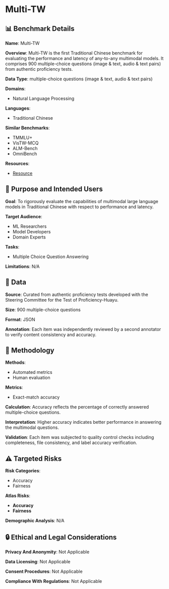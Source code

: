 # Multi-TW

## 📊 Benchmark Details

**Name**: Multi-TW

**Overview**: Multi-TW is the first Traditional Chinese benchmark for evaluating the performance and latency of any-to-any multimodal models. It comprises 900 multiple-choice questions (image & text, audio & text pairs) from authentic proficiency tests.

**Data Type**: multiple-choice questions (image & text, audio & text pairs)

**Domains**:
- Natural Language Processing

**Languages**:
- Traditional Chinese

**Similar Benchmarks**:
- TMMLU+
- VisTW-MCQ
- ALM-Bench
- OmniBench

**Resources**:
- [Resource](https://drive.google.com/drive/folders/1IvBOXR1GpMNtst0T3HT6dM59_ASlXdyn)

## 🎯 Purpose and Intended Users

**Goal**: To rigorously evaluate the capabilities of multimodal large language models in Traditional Chinese with respect to performance and latency.

**Target Audience**:
- ML Researchers
- Model Developers
- Domain Experts

**Tasks**:
- Multiple Choice Question Answering

**Limitations**: N/A

## 💾 Data

**Source**: Curated from authentic proficiency tests developed with the Steering Committee for the Test of Proficiency-Huayu.

**Size**: 900 multiple-choice questions

**Format**: JSON

**Annotation**: Each item was independently reviewed by a second annotator to verify content consistency and accuracy.

## 🔬 Methodology

**Methods**:
- Automated metrics
- Human evaluation

**Metrics**:
- Exact-match accuracy

**Calculation**: Accuracy reflects the percentage of correctly answered multiple-choice questions.

**Interpretation**: Higher accuracy indicates better performance in answering the multimodal questions.

**Validation**: Each item was subjected to quality control checks including completeness, file consistency, and label accuracy verification.

## ⚠️ Targeted Risks

**Risk Categories**:
- Accuracy
- Fairness

**Atlas Risks**:
- **Accuracy**
- **Fairness**

**Demographic Analysis**: N/A

## 🔒 Ethical and Legal Considerations

**Privacy And Anonymity**: Not Applicable

**Data Licensing**: Not Applicable

**Consent Procedures**: Not Applicable

**Compliance With Regulations**: Not Applicable
